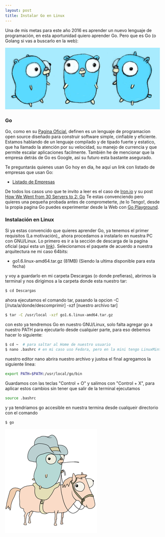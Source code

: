 ```yaml
---
layout: post
title: Instalar Go en Linux
---
```


Una de mis metas para este año 2016 es aprender un nuevo lenguaje de programación, en esta aportunidad quiero aprender Go.
Pero que es Go (o Golang si vas a buscarlo en la web):

![gopher3](/images/gopher3.jpg "gopher3")

### Go

Go, como en su [Pagina Oficial](https://golang.org), definen es un lenguaje de programacion open source diseñado para construir
software simple, cinfiable y eficiente. Estamos hablando de un lenguaje compilado y de tipado fuerte y estatico, que ha llamado
la atención por su velocidad, su manejo de currencia y que permite escalar aplicaciones facilmente. También he de mencionar que
la empresa detrás de Go es Google, así su futuro esta bastante asegurado.

Te preguntarás quienes usan Go hoy en día, he aquí un link con listado de empresas que usan Go:

  - [Listado de Empresas](https://github.com/golang/go/wiki/GoUsers)
  
De todos los casos uno que te invito a leer es el caso de [Iron.io](https://www.iron.io/) y su post [How We Went from 30 Servers to 2: Go](https://www.iron.io/how-we-went-from-30-servers-to-2-go/)
Te estas convenciendo pero quieres una pequeña probada antes de comprometerte, ¡te lo Tengo!, desde la propia pagina Go puedes
experimentar desde la Web con [Go Playground](https://play.golang.org/).

### Instalación en Linux

Si ya estas convencido que quieres aprender Go, ya tenemos el primer requisitos (La motivación),, ahora procedamos a instalarlo en
nuestra PC con GNU/Linux. Lo primero es ir a la sección de descarga de la pagina oficial (aquí esta un [link](https://golang.org/dl/)).
Selecionamos el paquete de acuerdo a nuestra arquitectura ne mi caso 64bits:

  - go1.6.linux-amd64.tar.gz (81MB) (Siendo la ultima disponible para esta fecha)
  
y voy a guardarlo en mi carpeta Descargas (o donde prefieras), abrimos la terminal y nos dirigimos a la carpeta donde esta nuestro 
tar:
  
``` sh
$ cd Descargas
```

ahora ejecutamos el comando tar, pasando la opcion -C [/ruta/a/donde/descomprimir] -xzf [nuestro archivo tar]

``` sh
$ tar -C /usr/local -xzf go1.6.linux-amd64.tar.gz 
```
  
con esto ya tendremos Go en nuestro GNU/Linux, solo falta agregar go a nuestro PATH para ejecutarlo desde cualquier parte,
para eso debemos hacer lo siguiente:
  
``` sh
$ cd ~  # para saltar al Home de nuestro usuario
$ nano .bashrc # en mi caso uso Fedora, pero en la mini tengo LinuxMint así que usaria .profile
```
  
  nuestro editor nano abrira nuestro archivo y justoa el final agregamos la siguiente linea:
  
``` sh
export PATH=$PATH:/usr/local/go/bin
```
  
  Guardamos con las teclas "Control + O" y salimos con "Control + X", para aplicar estos cambios sin tener que salir de la terminal
  ejecutamos
  
``` sh
source .bashrc
```
  
  y ya tendriamos go accesible en nuestra termina desde cualqueir directorio con el comando
  
``` sh
$ go
```
  
  ![cowboy-color](/images/cowboy-color.png "cowboy-color")



